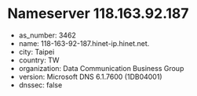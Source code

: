 # Nameserver 118.163.92.187

* as_number: 3462
* name: 118-163-92-187.hinet-ip.hinet.net.
* city: Taipei
* country: TW
* organization: Data Communication Business Group
* version: Microsoft DNS 6.1.7600 (1DB04001)
* dnssec: false
